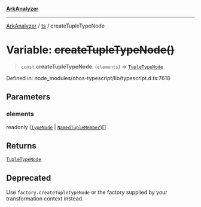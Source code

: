 [**ArkAnalyzer**](../../../../README.md)

***

[ArkAnalyzer](../../../../globals.md) / [ts](../README.md) / createTupleTypeNode

# Variable: ~~createTupleTypeNode()~~

> `const` **createTupleTypeNode**: (`elements`) => [`TupleTypeNode`](../interfaces/TupleTypeNode.md)

Defined in: node\_modules/ohos-typescript/lib/typescript.d.ts:7618

## Parameters

### elements

readonly ([`TypeNode`](../interfaces/TypeNode.md) \| [`NamedTupleMember`](../interfaces/NamedTupleMember.md))[]

## Returns

[`TupleTypeNode`](../interfaces/TupleTypeNode.md)

## Deprecated

Use `factory.createTupleTypeNode` or the factory supplied by your transformation context instead.
